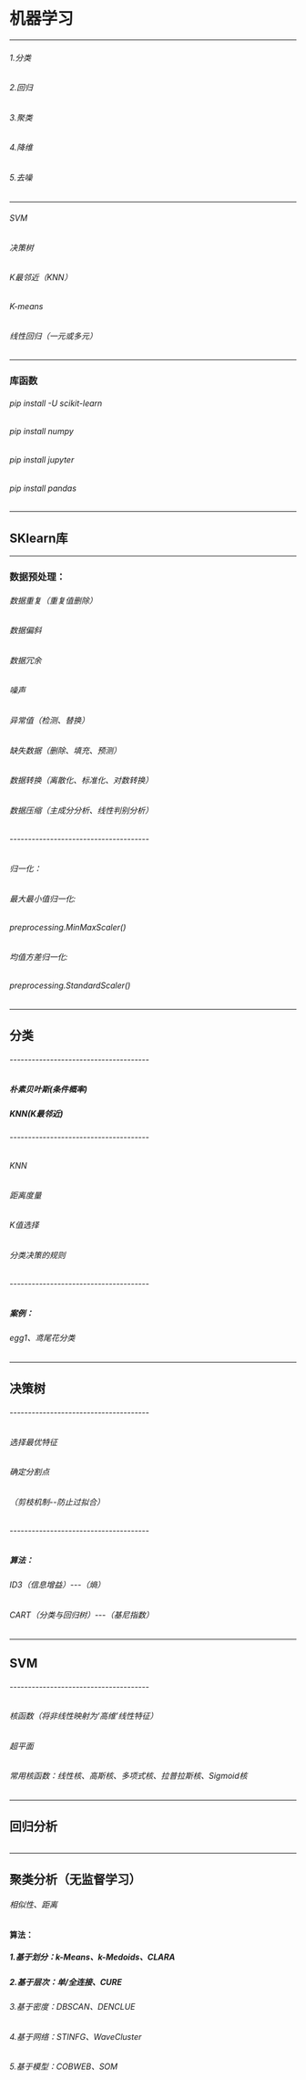 # 机器学习

---
###### 1.分类
###### 2.回归
###### 3.聚类
###### 4.降维
###### 5.去噪

---
###### SVM
###### 决策树
###### K最邻近（KNN）
###### K-means
###### 线性回归（一元或多元）

---
### 库函数
###### pip install -U scikit-learn
###### pip install numpy
###### pip install jupyter
###### pip install pandas

---
## SKlearn库

---
### 数据预处理： 
###### 数据重复（重复值删除） 
###### 数据偏斜
###### 数据冗余
###### 噪声
###### 异常值（检测、替换）
###### 缺失数据（删除、填充、预测）
###### 数据转换（离散化、标准化、对数转换）
###### 数据压缩（主成分分析、线性判别分析）
###### --------------------------------------
###### 归一化：
###### 最大最小值归一化:
###### preprocessing.MinMaxScaler()
###### 均值方差归一化:
###### preprocessing.StandardScaler()

---
## 分类
###### --------------------------------------
##### 朴素贝叶斯(条件概率)
##### KNN(K最邻近)
###### --------------------------------------
###### KNN
###### 距离度量
###### K值选择
###### 分类决策的规则
###### --------------------------------------
##### 案例：
###### egg1、鸢尾花分类

---
## 决策树
###### --------------------------------------
###### 选择最优特征
###### 确定分割点
###### （剪枝机制--防止过拟合）
###### --------------------------------------
##### 算法：
###### ID3（信息增益）---（熵）
###### CART（分类与回归树）---（基尼指数）

---
## SVM
###### --------------------------------------
###### 核函数（将非线性映射为‘高维’线性特征）
###### 超平面
###### 常用核函数：线性核、高斯核、多项式核、拉普拉斯核、Sigmoid核

---
## 回归分析
###### 
######
######
######
######
######

---
## 聚类分析（无监督学习）
###### 相似性、距离
#### 算法：
##### 1.基于划分：k-Means、k-Medoids、CLARA
##### 2.基于层次：单/全连接、CURE
###### 3.基于密度：DBSCAN、DENCLUE
###### 4.基于网络：STINFG、WaveCluster
###### 5.基于模型：COBWEB、SOM

